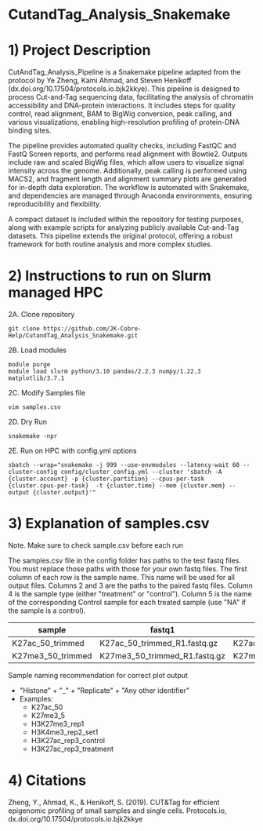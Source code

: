 # CutandTag_Analysis_Snakemake

# 1) Project Description
CutAndTag_Analysis_Pipeline is a Snakemake pipeline adapted from the protocol by Ye Zheng, Kami Ahmad, and Steven Henikoff (dx.doi.org/10.17504/protocols.io.bjk2kkye). This pipeline is designed to process Cut-and-Tag sequencing data, facilitating the analysis of chromatin accessibility and DNA-protein interactions. It includes steps for quality control, read alignment, BAM to BigWig conversion, peak calling, and various visualizations, enabling high-resolution profiling of protein-DNA binding sites.

The pipeline provides automated quality checks, including FastQC and FastQ Screen reports, and performs read alignment with Bowtie2. Outputs include raw and scaled BigWig files, which allow users to visualize signal intensity across the genome. Additionally, peak calling is performed using MACS2, and fragment length and alignment summary plots are generated for in-depth data exploration. The workflow is automated with Snakemake, and dependencies are managed through Anaconda environments, ensuring reproducibility and flexibility.

A compact dataset is included within the repository for testing purposes, along with example scripts for analyzing publicly available Cut-and-Tag datasets. This pipeline extends the original protocol, offering a robust framework for both routine analysis and more complex studies.

# 2) Instructions to run on Slurm managed HPC
2A. Clone repository
```
git clone https://github.com/JK-Cobre-Help/CutandTag_Analysis_Snakemake.git
```
2B. Load modules
```
module purge
module load slurm python/3.10 pandas/2.2.3 numpy/1.22.3 matplotlib/3.7.1
```
2C. Modify Samples file
```
vim samples.csv
```
2D. Dry Run
```
snakemake -npr
```
2E. Run on HPC with config.yml options
```
sbatch --wrap="snakemake -j 999 --use-envmodules --latency-wait 60 --cluster-config config/cluster_config.yml --cluster 'sbatch -A {cluster.account} -p {cluster.partition} --cpus-per-task {cluster.cpus-per-task}  -t {cluster.time} --mem {cluster.mem} --output {cluster.output}'"
```

# 3) Explanation of samples.csv
Note. Make sure to check sample.csv before each run

The samples.csv file in the config folder has paths to the test fastq files. You must replace those paths with those for your own fastq files. The first column of each row is the sample name. This name will be used for all output files. Columns 2 and 3 are the paths to the paired fastq files. Column 4 is the sample type (either "treatment" or "control"). Column 5 is the name of the corresponding Control sample for each treated sample (use "NA" if the sample is a control).

| sample             | fastq1                        | fastq2                        | sampleType | Control   |
|--------------------|-------------------------------|-------------------------------|------------|-----------|
| K27ac_50_trimmed   | K27ac_50_trimmed_R1.fastq.gz  | K27ac_50_trimmed_R2.fastq.gz  | control    | NA        |
| K27me3_50_trimmed  | K27me3_50_trimmed_R1.fastq.gz | K27me3_50_trimmed_R1.fastq.gz | control    | NA        |


Sample naming recommendation for correct plot output
- "Histone" + "_" + "Replicate" + "Any other identifier"
- Examples:
    + K27ac_50
    + K27me3_5
    + H3K27me3_rep1
    + H3K4me3_rep2_set1
    + H3K27ac_rep3_control
    + H3K27ac_rep3_treatment

# 4) Citations
Zheng, Y., Ahmad, K., & Henikoff, S. (2019). CUT&Tag for efficient epigenomic profiling of small samples and single cells. Protocols.io, dx.doi.org/10.17504/protocols.io.bjk2kkye
